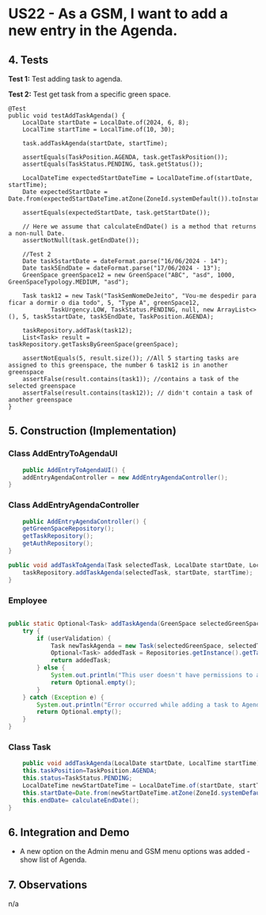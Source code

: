 # US22 - As a GSM, I want to add a new entry in the Agenda.

## 4. Tests 

**Test 1:** Test adding task to agenda.

**Test 2:** Test get task from a specific green space.

	@Test
    public void testAddTaskAgenda() {
        LocalDate startDate = LocalDate.of(2024, 6, 8);
        LocalTime startTime = LocalTime.of(10, 30);

        task.addTaskAgenda(startDate, startTime);

        assertEquals(TaskPosition.AGENDA, task.getTaskPosition());
        assertEquals(TaskStatus.PENDING, task.getStatus());

        LocalDateTime expectedStartDateTime = LocalDateTime.of(startDate, startTime);
        Date expectedStartDate = Date.from(expectedStartDateTime.atZone(ZoneId.systemDefault()).toInstant());

        assertEquals(expectedStartDate, task.getStartDate());

        // Here we assume that calculateEndDate() is a method that returns a non-null Date.
        assertNotNull(task.getEndDate());

        //Test 2
        Date task5startDate = dateFormat.parse("16/06/2024 - 14");
        Date task5EndDate = dateFormat.parse("17/06/2024 - 13");
        GreenSpace greenSpace12 = new GreenSpace("ABC", "asd", 1000, GreenSpaceTypology.MEDIUM, "asd");

        Task task12 = new Task("TaskSemNomeDeJeito", "Vou-me despedir para ficar a dormir o dia todo", 5, "Type A", greenSpace12,
                TaskUrgency.LOW, TaskStatus.PENDING, null, new ArrayList<>(), 5, task5startDate, task5EndDate, TaskPosition.AGENDA);

        taskRepository.addTask(task12);
        List<Task> result = taskRepository.getTasksByGreenSpace(greenSpace);

        assertNotEquals(5, result.size()); //All 5 starting tasks are assigned to this greenspace, the number 6 task12 is in another greenspace
        assertFalse(result.contains(task1)); //contains a task of the selected greenspace
        assertFalse(result.contains(task12)); // didn't contain a task of another greenspace
    }

## 5. Construction (Implementation)

### Class AddEntryToAgendaUI

```java
    public AddEntryToAgendaUI() {
    addEntryAgendaController = new AddEntryAgendaController();
}

```

### Class AddEntryAgendaController

```java
    public AddEntryAgendaController() {
    getGreenSpaceRepository();
    getTaskRepository();
    getAuthRepository();
}

public void addTaskToAgenda(Task selectedTask, LocalDate startDate, LocalTime startTime) {
    taskRepository.addTaskAgenda(selectedTask, startDate, startTime);
}
```


### Employee
```java

public static Optional<Task> addTaskAgenda(GreenSpace selectedGreenSpace, Task selectedTask, LocalDate selectedDate, int startTime, TaskPosition agenda, boolean userValidation) {
    try {
        if (userValidation) {
            Task newTaskAgenda = new Task(selectedGreenSpace, selectedTask, selectedDate, startTime, agenda);
            Optional<Task> addedTask = Repositories.getInstance().getTaskRepository().addTask(newTaskAgenda);
            return addedTask;
        } else {
            System.out.println("This user doesn't have permissions to add tasks to Agenda");
            return Optional.empty();
        }
    } catch (Exception e) {
        System.out.println("Error occurred while adding a task to Agenda: " + e.getMessage());
        return Optional.empty();
    }
}
```
### Class Task

```java
    public void addTaskAgenda(LocalDate startDate, LocalTime startTime) {
    this.taskPosition=TaskPosition.AGENDA;
    this.status=TaskStatus.PENDING;
    LocalDateTime newStartDateTime = LocalDateTime.of(startDate, startTime);
    this.startDate=Date.from(newStartDateTime.atZone(ZoneId.systemDefault()).toInstant());
    this.endDate= calculateEndDate();
}
```
## 6. Integration and Demo

* A new option on the Admin menu and GSM menu options was added - show list of Agenda.


## 7. Observations

n/a